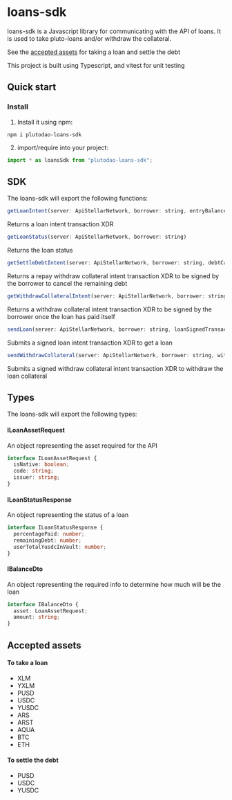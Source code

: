# loans-sdk

loans-sdk is a Javascript library for communicating with the API of loans. It is used to take pluto-loans and/or withdraw the collateral.

See the [accepted assets](#accepted-assets) for taking a loan and settle the debt

This project is built using Typescript, and vitest for unit testing

## Quick start

### Install

1. Install it using npm:

```shell
npm i plutodao-loans-sdk
```

2. import/require into your project:

```js
import * as loansSdk from "plutodao-loans-sdk";
```

## SDK

The loans-sdk will export the following functions:

```js
getLoanIntent(server: ApiStellarNetwork, borrower: string, entryBalance: BalanceDto)
```

Returns a loan intent transaction XDR

```js
getLoanStatus(server: ApiStellarNetwork, borrower: string)
```

Returns the loan status

```js
getSettleDebtIntent(server: ApiStellarNetwork, borrower: string, debtCancellationAsset: ILoanAssetRequest)
```

Returns a repay withdraw collateral intent transaction XDR to be signed by the borrower to cancel the remaining debt

```js
getWithdrawCollateralIntent(server: ApiStellarNetwork, borrower: string)
```

Returns a withdraw collateral intent transaction XDR to be signed by the borrower once the loan has paid itself

```js
sendLoan(server: ApiStellarNetwork, borrower: string, loanSignedTransaction: string)
```

Submits a signed loan intent transaction XDR to get a loan

```js
sendWithdrawCollateral(server: ApiStellarNetwork, borrower: string, withdrawCollateralSignedXdr: string)
```

Submits a signed withdraw collateral intent transaction XDR to withdraw the loan collateral

## Types

The loans-sdk will export the following types:

#### ILoanAssetRequest

An object representing the asset required for the API

```ts
interface ILoanAssetRequest {
  isNative: boolean;
  code: string;
  issuer: string;
}
```

#### ILoanStatusResponse

An object representing the status of a loan

```ts
interface ILoanStatusResponse {
  percentagePaid: number;
  remainingDebt: number;
  userTotalYusdcInVault: number;
}
```

#### IBalanceDto

An object representing the required info to determine how much will be the loan

```ts
interface IBalanceDto {
  asset: LoanAssetRequest;
  amount: string;
}
```

## Accepted assets

#### To take a loan

- XLM
- YXLM
- PUSD
- USDC
- YUSDC
- ARS
- ARST
- AQUA
- BTC
- ETH

#### To settle the debt

- PUSD
- USDC
- YUSDC
